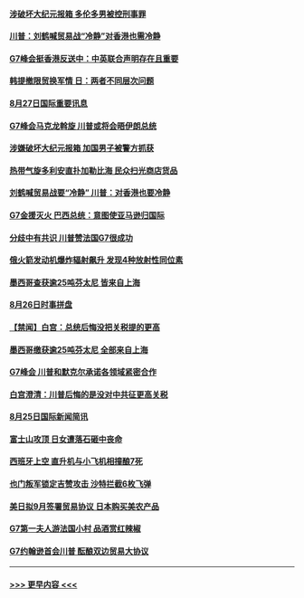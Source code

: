 #### [涉破坏大纪元报箱 多伦多男被控刑事罪](../pages/prog202/a102652375.md?t=08270944) 
#### [川普：刘鹤喊贸易战“冷静”对香港也需冷静](../pages/prog202/a102652368.md?t=08270944) 
#### [G7峰会挺香港反送中：中英联合声明存在且重要](../pages/prog202/a102652384.md?t=08270944) 
#### [韩提撤限贸换军情 日：两者不同层次问题](../pages/prog202/a102652294.md?t=08270944) 
#### [8月27日国际重要讯息](../pages/prog202/a102652364.md?t=08270944) 
#### [G7峰会马克龙斡旋 川普或将会晤伊朗总统](../pages/prog202/a102652347.md?t=08270944) 
#### [涉嫌破坏大纪元报箱 加国男子被警方抓获](../pages/prog202/a102652338.md?t=08270944) 
#### [热带气旋多利安直扑加勒比海 民众扫光商店货品](../pages/prog202/a102652272.md?t=08270944) 
#### [刘鹤喊贸易战要“冷静” 川普：对香港也要冷静](../pages/prog202/a102652189.md?t=08270944) 
#### [G7金援灭火 巴西总统：意图使亚马逊归国际](../pages/prog202/a102652208.md?t=08270944) 
#### [分歧中有共识 川普赞法国G7很成功](../pages/prog202/a102652102.md?t=08270944) 
#### [俄火箭发动机爆炸辐射飙升 发现4种放射性同位素](../pages/prog202/a102652065.md?t=08270944) 
#### [墨西哥查获逾25吨芬太尼 皆来自上海](../pages/prog202/a102652044.md?t=08270944) 
#### [8月26日时事拼盘](../pages/prog202/a102652068.md?t=08270944) 
#### [【禁闻】白宫：总统后悔没把关税提的更高](../pages/prog202/a102652018.md?t=08270944) 
#### [墨西哥缴获逾25吨芬太尼 全部来自上海](../pages/prog202/a102651917.md?t=08270944) 
#### [G7峰会 川普和默克尔承诺各领域紧密合作](../pages/prog202/a102651899.md?t=08270944) 
#### [白宫澄清：川普后悔的是没对中共征更高关税](../pages/prog202/a102651414.md?t=08270944) 
#### [8月25日国际新闻简讯](../pages/prog202/a102651725.md?t=08270944) 
#### [富士山攻顶 日女遭落石砸中丧命](../pages/prog202/a102651628.md?t=08270944) 
#### [西班牙上空 直升机与小飞机相撞酿7死](../pages/prog202/a102651208.md?t=08270944) 
#### [也门叛军锁定吉赞攻击 沙特拦截6枚飞弹](../pages/prog202/a102651531.md?t=08270944) 
#### [美日拟9月签署贸易协议 日本购买美农产品](../pages/prog202/a102651447.md?t=08270944) 
#### [G7第一夫人游法国小村 品酒赏红辣椒](../pages/prog202/a102651408.md?t=08270944) 
#### [G7约翰逊首会川普 酝酿双边贸易大协议](../pages/prog202/a102651424.md?t=08270944) 

----
#### [ >>> 更早内容 <<< ](../indexes/prog202-earlier.md)
